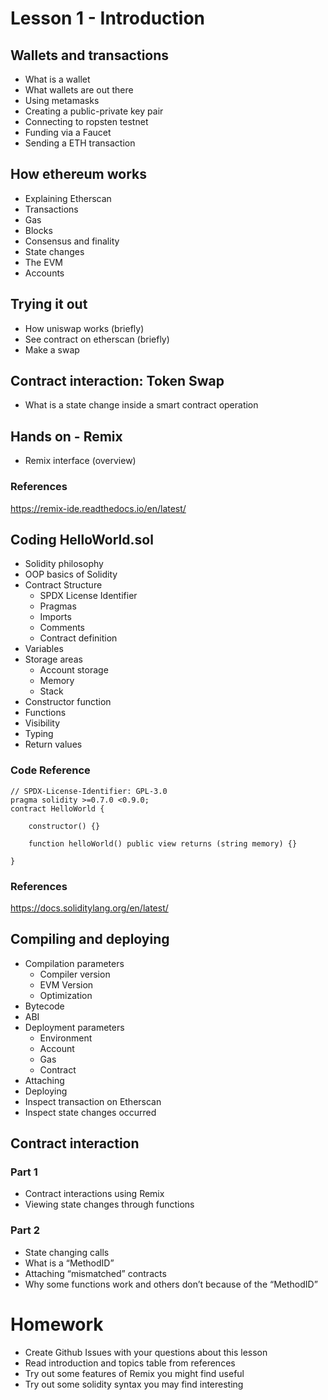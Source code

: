 # Lesson 1 - Introduction
## Wallets and transactions
* What is a wallet
* What wallets are out there
* Using metamasks
* Creating a public-private key pair
* Connecting to ropsten testnet
* Funding via a Faucet
* Sending a ETH transaction
## How ethereum works
* Explaining Etherscan
* Transactions
* Gas
* Blocks
* Consensus and finality
* State changes
* The EVM
* Accounts
## Trying it out
* How uniswap works (briefly)
* See contract on etherscan (briefly)
* Make a swap
## Contract interaction: Token Swap
* What is a state change inside a smart contract operation
## Hands on - Remix
* Remix interface (overview)
### References
https://remix-ide.readthedocs.io/en/latest/
## Coding HelloWorld.sol
* Solidity philosophy
* OOP basics of Solidity
* Contract Structure
  * SPDX License Identifier
  * Pragmas
  * Imports
  * Comments
  * Contract definition
* Variables
* Storage areas
  * Account storage
  * Memory
  * Stack
* Constructor function
* Functions
* Visibility
* Typing
* Return values
### Code Reference
<pre><code>// SPDX-License-Identifier: GPL-3.0
pragma solidity >=0.7.0 <0.9.0;
contract HelloWorld {

    constructor() {}

    function helloWorld() public view returns (string memory) {}
   
}
</code></pre>
### References
https://docs.soliditylang.org/en/latest/

## Compiling and deploying
* Compilation parameters
  * Compiler version
  * EVM Version
  * Optimization
* Bytecode
* ABI
* Deployment parameters
  * Environment
  * Account
  * Gas
  * Contract
* Attaching
* Deploying
* Inspect transaction on Etherscan
* Inspect state changes occurred
## Contract interaction
### Part 1
* Contract interactions using Remix
* Viewing state changes through functions
### Part 2
* State changing calls
* What is a “MethodID”
* Attaching “mismatched” contracts
* Why some functions work and others don’t because of the “MethodID”
# Homework
* Create Github Issues with your questions about this lesson
* Read introduction and topics table from references
* Try out some features of Remix you might find useful
* Try out some solidity syntax you may find interesting
